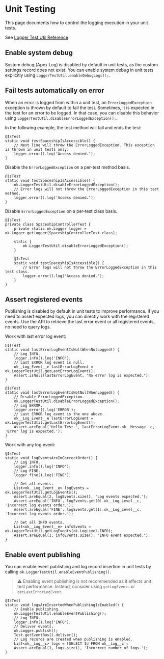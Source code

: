 # Unit Testing

This page documents how to control the logging execution in your unit tests.

See [Logger Test Util Reference](../reference/LoggerTestUtil.md).

## Enable system debug

System debug (Apex Log) is disabled by default in unit tests, as the custom
settings record does not exist. You can enable system debug in unit tests
explicitly using `LoggerTestUtil.enableDebugLogs();`.

## Fail tests automatically on error

When an error is logged from within a unit test, an `ErrorLoggedException`
exception is thrown by default to fail the test. Sometimes, it is expected in
the test for an error to be logged. In that case, you can disable this behavior
using `LoggerTestUtil.disableErrorLoggedException();`.

In the following example, the test method will fail and ends the test:

```apex
@IsTest
static void testSpaceshipIsAccessible() {
    // Next line will throw the ErrorLoggedException. This exception is thrown in unit tests only.
    logger.error().log('Access denied.');
}
```

Disable the `ErrorLoggedException` on a per-test method basis.

```apex
@IsTest
static void testSpaceshipIsAccessible() {
    ok.LoggerTestUtil.disableErrorLoggedException();
    // Error logs will not throw the ErrorLoggedException in this test method.
    logger.error().log('Access denied.');
}
```

Disable `ErrorLoggedException` on a per-test class basis.

```apex
@IsTest
private class SpaceshipControllerTest {
    private static ok.Logger logger = ok.Logger.getLogger(SpaceshipControllerTest.class);

    static {
        ok.LoggerTestUtil.disableErrorLoggedException();
    }

    @IsTest
    static void testSpaceshipIsAccessible() {
        // Error logs will not throw the ErrorLoggedException in this test class.
        logger.error().log('Access denied.');
    }
}
```

## Assert registered events

Publishing is disabled by default in unit tests to improve performance. If you
need to assert expected logs, you can directly work with the registered events.
Use the API to retrieve the last error event or all registered events, no need
to query logs.

Work with last error log event:

```apex
@IsTest
static void lastErrorLogEventIsNullWhenNotLogged() {
    // Log INFO.
    logger.info().log('INFO');
    // Last ERROR log event is null.
    ok__Log_Event__e lastErrorLogEvent = ok.LoggerTestUtil.getLastErrorLogEvent();
    Assert.isNull(lastErrorLogEvent, 'No error log is expected.');
}

@IsTest
static void lastErrorLogEventIsNotNullWhenLogged() {
    // Disable ErrorLoggedException.
    ok.LoggerTestUtil.disableErrorLoggedException();
    // Log ERROR.
    logger.error().log('ERROR');
    // Last ERROR log event is the one above.
    ok__Log_Event__e lastErrorLogEvent = ok.LoggerTestUtil.getLastErrorLogEvent();
    Assert.areEqual('Hello Test.', lastErrorLogEvent.ok__Message__c, 'Error log is expected.');
}
```

Work with any log event:

```apex
@IsTest
static void logEventsAreInCorrectOrder() {
    // Log INFO.
    logger.info().log('INFO');
    // Log FINE.
    logger.fine().log('FINE');

    // Get all events.
    List<ok__Log_Event__e> logEvents = ok.LoggerTestUtil.getLogEvents();
    Assert.areEqual(2, logEvents.size(), 'Log events expected.');
    Assert.areEqual('INFO', logEvents.get(0).ok__Log_Level__c, 'Incorrect log events order.');
    Assert.areEqual('FINE', logEvents.get(1).ok__Log_Level__c, 'Incorrect log events order.');

    // Get all INFO events.
    List<ok__Log_Event__e> infoEvents = ok.LoggerTestUtil.getLogEvents(ok.LogLevel.INFO);
    Assert.areEqual(1, infoEvents.size(), 'INFO event expected.');
}
```

## Enable event publishing

You can enable event publishing and log record insertion in unit tests by
calling `ok.LoggerTestUtil.enableEventPublishing()`.

> ⚠️ Enabling event publishing is not recommended as it affects unit test
> performance. Instead, consider using `getLogEvents` or `getLastErrorLogEvent`.

```apex
@IsTest
static void logsAreInsertedWhenPublishingIsEnabled() {
    // Enable publishing.
    ok.LoggerTestUtil.enableEventPublishing();
    // Log INFO.
    logger.info().log('INFO');
    // Deliver events.
    ok.Logger.publish();
    Test.getEventBus().deliver();
    // Log records are created when publishing is enabled.
    List<ok__Log__c> logs = [SELECT Id FROM ok__Log__c];
    Assert.areEqual(1, logs.size(), 'Incorrect number of logs.');
}
```
